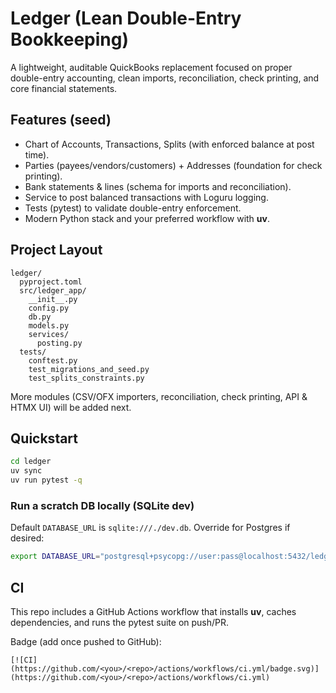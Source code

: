 # Ledger (Lean Double-Entry Bookkeeping)

A lightweight, auditable QuickBooks replacement focused on proper double-entry accounting, clean imports, reconciliation, check printing, and core financial statements.

## Features (seed)
- Chart of Accounts, Transactions, Splits (with enforced balance at post time).
- Parties (payees/vendors/customers) + Addresses (foundation for check printing).
- Bank statements & lines (schema for imports and reconciliation).
- Service to post balanced transactions with Loguru logging.
- Tests (pytest) to validate double-entry enforcement.
- Modern Python stack and your preferred workflow with **uv**.

## Project Layout
```
ledger/
  pyproject.toml
  src/ledger_app/
    __init__.py
    config.py
    db.py
    models.py
    services/
      posting.py
  tests/
    conftest.py
    test_migrations_and_seed.py
    test_splits_constraints.py
```
More modules (CSV/OFX importers, reconciliation, check printing, API & HTMX UI) will be added next.

## Quickstart
```bash
cd ledger
uv sync
uv run pytest -q
```

### Run a scratch DB locally (SQLite dev)
Default `DATABASE_URL` is `sqlite:///./dev.db`. Override for Postgres if desired:
```bash
export DATABASE_URL="postgresql+psycopg://user:pass@localhost:5432/ledger"
```

## CI
This repo includes a GitHub Actions workflow that installs **uv**, caches dependencies, and runs the pytest suite on push/PR.

Badge (add once pushed to GitHub):
```
[![CI](https://github.com/<you>/<repo>/actions/workflows/ci.yml/badge.svg)](https://github.com/<you>/<repo>/actions/workflows/ci.yml)
```

